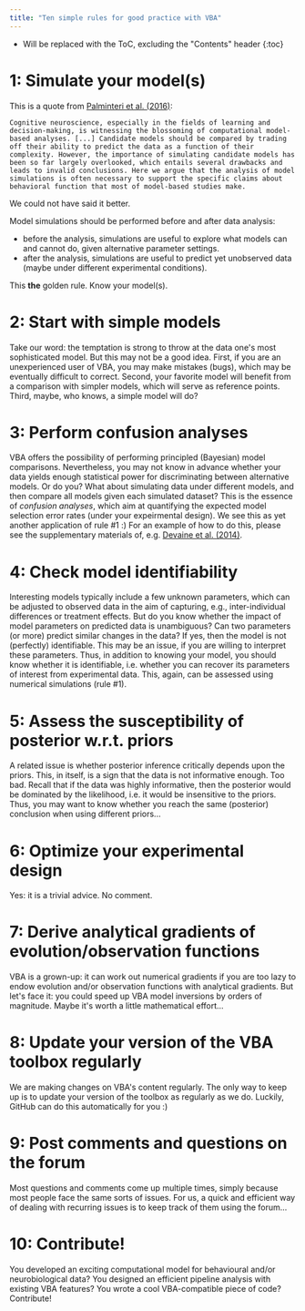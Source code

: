 ```yaml
---
title: "Ten simple rules for good practice with VBA"
---
```

* Will be replaced with the ToC, excluding the "Contents" header
{:toc}

# 1: Simulate your model(s)

This is a quote from [Palminteri et al. (2016)](http://www.biorxiv.org/content/early/2016/10/07/079798):

```
Cognitive neuroscience, especially in the fields of learning and decision-making, is witnessing the blossoming of computational model-based analyses. [...] Candidate models should be compared by trading off their ability to predict the data as a function of their complexity. However, the importance of simulating candidate models has been so far largely overlooked, which entails several drawbacks and leads to invalid conclusions. Here we argue that the analysis of model simulations is often necessary to support the specific claims about behavioral function that most of model-based studies make.

```

We could not have said it better.

Model simulations should be performed before and after data analysis:

- before the analysis, simulations are useful to explore what models can and cannot do, given alternative parameter settings.
- after the analysis, simulations are useful to predict yet unobserved data (maybe under different experimental conditions).

This **the** golden rule. Know your model(s).


# 2: Start with simple models

Take our word: the temptation is strong to throw at the data one's most sophisticated model. But this may not be a good idea. First, if you are an unexperienced user of VBA, you may make mistakes (bugs), which may be eventually difficult to correct. Second, your favorite model will benefit from a comparison with simpler models, which will serve as reference points. Third, maybe, who knows, a simple model will do?


# 3: Perform confusion analyses

VBA offers the possibility of performing principled (Bayesian) model comparisons. Nevertheless, you may not know in advance whether your data yields enough statistical power for discriminating between alternative models. Or do you? What about simulating data under different models, and then compare all models given each simulated dataset? This is the essence of *confusion analyses*, which aim at quantifying the expected model selection error rates (under your expeirmental design). We see this as yet another application of rule #1 :) For an example of how to do this, please see the supplementary materials of, e.g. [Devaine et al. (2014)](http://journals.plos.org/ploscompbiol/article?id=10.1371/journal.pcbi.1003992).

> 


# 4: Check model identifiability

Interesting models typically include a few unknown parameters, which can be adjusted to observed data in the aim of capturing, e.g., inter-individual differences or treatment effects. But do you know whether the impact of model parameters on predicted data is unambiguous? Can two parameters (or more) predict similar changes in the data? If yes, then the model is not (perfectly) identifiable. This may be an issue, if you are willing to interpret these parameters. Thus, in addition to knowing your model, you should know whether it is identifiable, i.e. whether you can recover its parameters of interest from experimental data. This, again, can be assessed using numerical simulations (rule #1).



# 5: Assess the susceptibility of posterior w.r.t. priors

A related issue is whether posterior inference critically depends upon the priors. This, in itself, is a sign that the data is not informative enough. Too bad. Recall that if the data was highly informative, then the posterior would be dominated by the likelihood, i.e. it would be insensitive to the priors. Thus, you may want to know whether you reach the same (posterior) conclusion when using different priors...



# 6: Optimize your experimental design

Yes: it is a trivial advice. No comment.


# 7: Derive analytical gradients of evolution/observation functions

VBA is a grown-up: it can work out numerical gradients if you are too lazy to endow evolution and/or observation functions with analytical gradients. But let's face it: you could speed up VBA model inversions by orders of magnitude. Maybe it's worth a little mathematical effort...



# 8: Update your version of the VBA toolbox regularly

We are making changes on VBA's content regularly. The only way to keep up is to update your version of the toolbox as regularly as we do. Luckily, GitHub can do this automatically for you :)



# 9: Post comments and questions on the forum

Most questions and comments come up multiple times, simply because most people face the same sorts of issues. For us, a quick and efficient way of dealing with recurring issues is to keep track of them using the forum...


# 10: Contribute!

You developed an exciting computational model for behavioural and/or neurobiological data? You designed an efficient pipeline analysis with existing VBA features? You wrote a cool VBA-compatible piece of code? Contribute!

